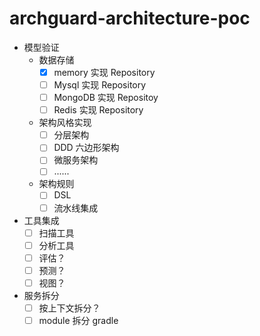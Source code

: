 # archguard-architecture-poc

- 模型验证
  - 数据存储
    - [x] memory 实现 Repository
    - [ ] Mysql 实现 Repository
    - [ ] MongoDB 实现 Repositoy
    - [ ] Redis 实现 Repository
  - 架构风格实现
    - [ ] 分层架构
    - [ ] DDD 六边形架构
    - [ ] 微服务架构
    - [ ] ......
  - 架构规则
    - [ ] DSL
    - [ ] 流水线集成
- 工具集成
  - [ ] 扫描工具
  - [ ] 分析工具
  - [ ] 评估？
  - [ ] 预测？
  - [ ] 视图？
- 服务拆分
  - [ ] 按上下文拆分？
  - [ ] module 拆分 gradle
